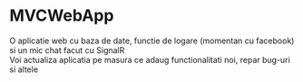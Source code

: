 # MVCWebApp

O aplicatie web cu baza de date, functie de logare (momentan cu facebook) si un mic chat facut cu SignalR<br>Voi actualiza aplicatia pe masura ce adaug functionalitati noi, repar bug-uri si altele
